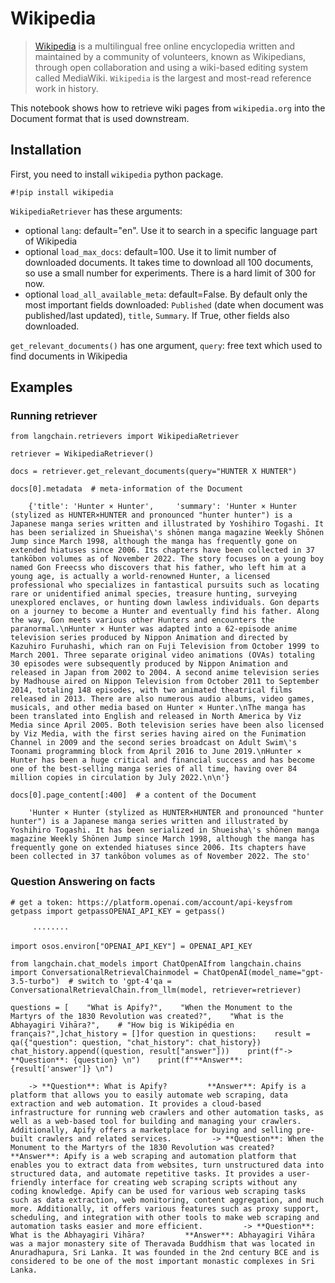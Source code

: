Wikipedia
=========

> [Wikipedia](https://wikipedia.org/) is a multilingual free online encyclopedia written and maintained by a community of volunteers, known as Wikipedians, through open collaboration and using a wiki-based editing system called MediaWiki. `Wikipedia` is the largest and most-read reference work in history.

This notebook shows how to retrieve wiki pages from `wikipedia.org` into the Document format that is used downstream.

Installation[​](#installation "Direct link to Installation")
------------------------------------------------------------

First, you need to install `wikipedia` python package.

    #!pip install wikipedia

`WikipediaRetriever` has these arguments:

*   optional `lang`: default="en". Use it to search in a specific language part of Wikipedia
*   optional `load_max_docs`: default=100. Use it to limit number of downloaded documents. It takes time to download all 100 documents, so use a small number for experiments. There is a hard limit of 300 for now.
*   optional `load_all_available_meta`: default=False. By default only the most important fields downloaded: `Published` (date when document was published/last updated), `title`, `Summary`. If True, other fields also downloaded.

`get_relevant_documents()` has one argument, `query`: free text which used to find documents in Wikipedia

Examples[​](#examples "Direct link to Examples")
------------------------------------------------

### Running retriever[​](#running-retriever "Direct link to Running retriever")

    from langchain.retrievers import WikipediaRetriever

    retriever = WikipediaRetriever()

    docs = retriever.get_relevant_documents(query="HUNTER X HUNTER")

    docs[0].metadata  # meta-information of the Document

        {'title': 'Hunter × Hunter',     'summary': 'Hunter × Hunter (stylized as HUNTER×HUNTER and pronounced "hunter hunter") is a Japanese manga series written and illustrated by Yoshihiro Togashi. It has been serialized in Shueisha\'s shōnen manga magazine Weekly Shōnen Jump since March 1998, although the manga has frequently gone on extended hiatuses since 2006. Its chapters have been collected in 37 tankōbon volumes as of November 2022. The story focuses on a young boy named Gon Freecss who discovers that his father, who left him at a young age, is actually a world-renowned Hunter, a licensed professional who specializes in fantastical pursuits such as locating rare or unidentified animal species, treasure hunting, surveying unexplored enclaves, or hunting down lawless individuals. Gon departs on a journey to become a Hunter and eventually find his father. Along the way, Gon meets various other Hunters and encounters the paranormal.\nHunter × Hunter was adapted into a 62-episode anime television series produced by Nippon Animation and directed by Kazuhiro Furuhashi, which ran on Fuji Television from October 1999 to March 2001. Three separate original video animations (OVAs) totaling 30 episodes were subsequently produced by Nippon Animation and released in Japan from 2002 to 2004. A second anime television series by Madhouse aired on Nippon Television from October 2011 to September 2014, totaling 148 episodes, with two animated theatrical films released in 2013. There are also numerous audio albums, video games, musicals, and other media based on Hunter × Hunter.\nThe manga has been translated into English and released in North America by Viz Media since April 2005. Both television series have been also licensed by Viz Media, with the first series having aired on the Funimation Channel in 2009 and the second series broadcast on Adult Swim\'s Toonami programming block from April 2016 to June 2019.\nHunter × Hunter has been a huge critical and financial success and has become one of the best-selling manga series of all time, having over 84 million copies in circulation by July 2022.\n\n'}

    docs[0].page_content[:400]  # a content of the Document

        'Hunter × Hunter (stylized as HUNTER×HUNTER and pronounced "hunter hunter") is a Japanese manga series written and illustrated by Yoshihiro Togashi. It has been serialized in Shueisha\'s shōnen manga magazine Weekly Shōnen Jump since March 1998, although the manga has frequently gone on extended hiatuses since 2006. Its chapters have been collected in 37 tankōbon volumes as of November 2022. The sto'

### Question Answering on facts[​](#question-answering-on-facts "Direct link to Question Answering on facts")

    # get a token: https://platform.openai.com/account/api-keysfrom getpass import getpassOPENAI_API_KEY = getpass()

         ········

    import osos.environ["OPENAI_API_KEY"] = OPENAI_API_KEY

    from langchain.chat_models import ChatOpenAIfrom langchain.chains import ConversationalRetrievalChainmodel = ChatOpenAI(model_name="gpt-3.5-turbo")  # switch to 'gpt-4'qa = ConversationalRetrievalChain.from_llm(model, retriever=retriever)

    questions = [    "What is Apify?",    "When the Monument to the Martyrs of the 1830 Revolution was created?",    "What is the Abhayagiri Vihāra?",    # "How big is Wikipédia en français?",]chat_history = []for question in questions:    result = qa({"question": question, "chat_history": chat_history})    chat_history.append((question, result["answer"]))    print(f"-> **Question**: {question} \n")    print(f"**Answer**: {result['answer']} \n")

        -> **Question**: What is Apify?         **Answer**: Apify is a platform that allows you to easily automate web scraping, data extraction and web automation. It provides a cloud-based infrastructure for running web crawlers and other automation tasks, as well as a web-based tool for building and managing your crawlers. Additionally, Apify offers a marketplace for buying and selling pre-built crawlers and related services.         -> **Question**: When the Monument to the Martyrs of the 1830 Revolution was created?         **Answer**: Apify is a web scraping and automation platform that enables you to extract data from websites, turn unstructured data into structured data, and automate repetitive tasks. It provides a user-friendly interface for creating web scraping scripts without any coding knowledge. Apify can be used for various web scraping tasks such as data extraction, web monitoring, content aggregation, and much more. Additionally, it offers various features such as proxy support, scheduling, and integration with other tools to make web scraping and automation tasks easier and more efficient.         -> **Question**: What is the Abhayagiri Vihāra?         **Answer**: Abhayagiri Vihāra was a major monastery site of Theravada Buddhism that was located in Anuradhapura, Sri Lanka. It was founded in the 2nd century BCE and is considered to be one of the most important monastic complexes in Sri Lanka.